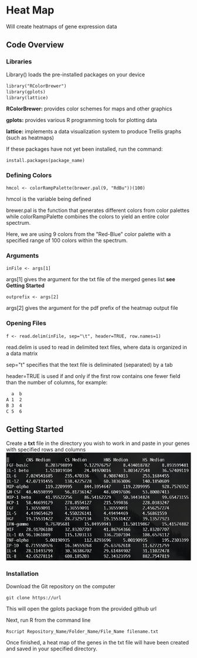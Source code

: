 # Heat Map

Will create heatmaps of gene expression data

## Code Overview

### Libraries
Library() loads the pre-installed packages on your device
```
library("RColorBrewer")
library(gplots)
library(lattice)
```
**RColorBrewer:** provides color schemes for maps and other graphics

**gplots:** provides various R programming tools for plotting data

**lattice:** implements a data visualization system to produce Trellis graphs (such as heatmaps)

If these packages have not yet been installed, run the command:
```
install.packages(package_name)
```
### Defining Colors
```
hmcol <- colorRampPalette(brewer.pal(9, "RdBu"))(100)
```
hmcol is the variable being defined

brewer.pal is the function that generates different colors from color palettes while colorRampPalette combines the colors to yield an entire color spectrum. 

Here, we are using 9 colors from the "Red-Blue" color palette with a specified range of 100 colors within the spectrum. 

### Arguments
```
inFile <- args[1]
```
args[1] gives the argument for the txt file of the merged genes list **see Getting Started**
```
outprefix <- args[2]
```
args[2] gives the argument for the pdf prefix of the heatmap output file  


### Opening Files

```
f <- read.delim(inFile, sep="\t", header=TRUE, row.names=1)
```
read.delim is used to read in delimited text files, where data is organized in a data matrix

sep="t" specifies that the text file is deliminated (separated) by a tab

header=TRUE is used if and only if the first row contains one fewer field than the number of columns, for example:
```
  a  b 
A 1  2 
B 3  4 
C 5  6 

```


## Getting Started

Create a **txt** file in the directory you wish to work in and paste in your genes with specified rows and columns
![image](https://github.com/suhaschandra/Data-Visualization/blob/master/Screen%20Shot%202018-07-12%20at%203.58.52%20PM.png)

### Installation

Download the Git repository on the computer 

```
git clone https://url
```
This will open the gplots package from the provided github url


Next, run R from the command line

```
Rscript Repository_Name/Folder_Name/File_Name filename.txt
```

Once finished, a heat map of the genes in the txt file will have been created and saved in your specified directory.
